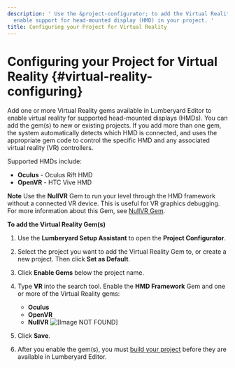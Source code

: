 ```yaml
---
description: ' Use the &project-configurator; to add the Virtual Reality Gem(s) to
  enable support for head-mounted display (HMD) in your project. '
title: Configuring your Project for Virtual Reality
---
```

# Configuring your Project for Virtual Reality {#virtual-reality-configuring}

Add one or more Virtual Reality gems available in Lumberyard Editor to enable virtual reality for supported head\-mounted displays \(HMDs\)\. You can add the gem\(s\) to new or existing projects\. If you add more than one gem, the system automatically detects which HMD is connected, and uses the appropriate gem code to control the specific HMD and any associated virtual reality \(VR\) controllers\.

Supported HMDs include:
+ **Oculus** - Oculus Rift HMD
+ **OpenVR** - HTC Vive HMD

**Note**
Use the **NullVR** Gem to run your level through the HMD framework without a connected VR device\. This is useful for VR graphics debugging\. For more information about this Gem, see [NullVR Gem](/docs/userguide/gems/builtin/nullvr.md)\.

**To add the Virtual Reality Gem\(s\)**

1. Use the **Lumberyard Setup Assistant** to open the **Project Configurator**\.

1. Select the project you want to add the Virtual Reality Gem to, or create a new project\. Then click **Set as Default**\.

1. Click **Enable Gems** below the project name\.

1. Type **VR** into the search tool\. Enable the **HMD Framework** Gem and one or more of the Virtual Reality gems:
   + **Oculus**
   + **OpenVR**
   + **NullVR**
![\[Image NOT FOUND\]](/images/userguide/vr/virtual-reality-add-gems.png)

1. Click **Save**\.

1. After you enable the gem\(s\), you must [build your project](/docs/userguide/game-build-intro.md) before they are available in Lumberyard Editor\.